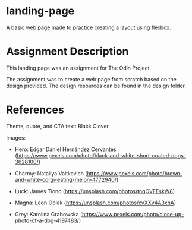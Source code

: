 # landing-page
A basic web page made to practice creating a layout using flexbox.

# Assignment Description
This landing page was an assignment for The Odin Project. 

The assignment was to create a web page from scratch based on the design provided. The design resources can be found in the design folder. 

# References

Theme, quote, and CTA text: Black Clover

Images:

- Hero: Edgar Daniel Hernández Cervantes (https://www.pexels.com/photo/black-and-white-short-coated-dogs-3628100/) 

- Charmy: Nataliya Vaitkevich (https://www.pexels.com/photo/brown-and-white-corgi-eating-melon-4772940/)

- Luck: James Tiono (https://unsplash.com/photos/tnqOVFEskW8)

- Magna: Leon Oblak (https://unsplash.com/photos/cvXXv4A3xhA)

- Grey: Karolina Grabowska (https://www.pexels.com/photo/close-up-photo-of-a-dog-4197483/)